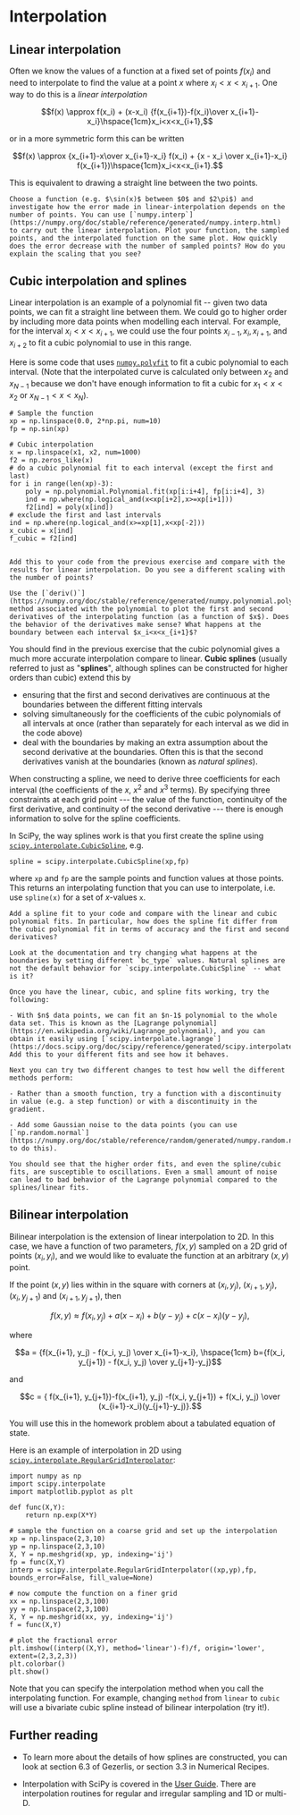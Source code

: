 # Interpolation

## Linear interpolation

Often we know the values of a function at a fixed set of points $f(x_i)$ and need to interpolate to find the value at a point $x$ where $x_i<x<x_{i+1}$. One way to do this is a *linear interpolation*

$$f(x) \approx f(x_i) + (x-x_i) {f(x_{i+1})-f(x_i)\over x_{i+1}-x_i}\hspace{1cm}x_i<x<x_{i+1},$$

or in a more symmetric form this can be written

$$f(x) \approx {x_{i+1}-x\over x_{i+1}-x_i} f(x_i) + {x - x_i \over x_{i+1}-x_i} f(x_{i+1})\hspace{1cm}x_i<x<x_{i+1}.$$

This is equivalent to drawing a straight line between the two points. 

```{admonition} Exercise: linear interpolation
Choose a function (e.g. $\sin(x)$ between $0$ and $2\pi$) and investigate how the error made in linear-interpolation depends on the number of points. You can use [`numpy.interp`](https://numpy.org/doc/stable/reference/generated/numpy.interp.html) to carry out the linear interpolation. Plot your function, the sampled points, and the interpolated function on the same plot. How quickly does the error decrease with the number of sampled points? How do you explain the scaling that you see?
```



## Cubic interpolation and splines

Linear interpolation is an example of a polynomial fit -- given two data points, we can fit a straight line between them. We could go to higher order by including more data points when modelling each interval. For example, for the interval $x_i<x<x_{i+1}$, we could use the four points $x_{i-1}, x_i, x_{i+1}$, and $x_{i+2}$ to fit a cubic polynomial to use in this range. 

Here is some code that uses [`numpy.polyfit`](https://numpy.org/doc/stable/reference/generated/numpy.polyfit.html) to fit a cubic polynomial to each interval. (Note that the interpolated curve is calculated only between $x_2$ and $x_{N-1}$ because we don't have enough information to fit a cubic for $x_1<x<x_2$ or $x_{N-1}<x<x_N$).

```
# Sample the function
xp = np.linspace(0.0, 2*np.pi, num=10)
fp = np.sin(xp)

# Cubic interpolation
x = np.linspace(x1, x2, num=1000)
f2 = np.zeros_like(x)
# do a cubic polynomial fit to each interval (except the first and last)
for i in range(len(xp)-3):
    poly = np.polynomial.Polynomial.fit(xp[i:i+4], fp[i:i+4], 3)    
    ind = np.where(np.logical_and(x<xp[i+2],x>=xp[i+1]))
    f2[ind] = poly(x[ind])
# exclude the first and last intervals
ind = np.where(np.logical_and(x>=xp[1],x<xp[-2]))
x_cubic = x[ind]
f_cubic = f2[ind]
```

```{admonition} Exercise: cubic interpolation

Add this to your code from the previous exercise and compare with the results for linear interpolation. Do you see a different scaling with the number of points?

Use the [`deriv()`](https://numpy.org/doc/stable/reference/generated/numpy.polynomial.polynomial.Polynomial.deriv.html#numpy.polynomial.polynomial.Polynomial.deriv) method associated with the polynomial to plot the first and second derivatives of the interpolating function (as a function of $x$). Does the behavior of the derivatives make sense? What happens at the boundary between each interval $x_i<x<x_{i+1}$?
```

You should find in the previous exercise that the cubic polynomial gives a much more accurate interpolation compare to linear. **Cubic splines** (usually referred to just as "**splines**", although splines can be constructed for higher orders than cubic) extend this by 

- ensuring that the first and second derivatives are continuous at the boundaries between the different fitting intervals
- solving simultaneously for the coefficients of the cubic polynomials of all intervals at once (rather than separately for each interval as we did in the code above)
- deal with the boundaries by making an extra assumption about the second derivative at the boundaries. Often this is that the second derivatives vanish at the boundaries (known as *natural splines*).

When constructing a spline, we need to derive three coefficients for each interval (the coefficients of the $x$, $x^2$ and $x^3$ terms). By specifying three constraints at each grid point --- the value of the function, continuity of the first derivative, and continuity of the second derivative --- there is enough information to solve for the spline coefficients. 

In SciPy, the way splines work is that you first create the spline using [`scipy.interpolate.CubicSpline`](https://docs.scipy.org/doc/scipy/reference/generated/scipy.interpolate.CubicSpline.html), e.g.

`spline = scipy.interpolate.CubicSpline(xp,fp)`

where `xp` and `fp` are the sample points and function values at those points. This returns an interpolating function that you can use to interpolate, i.e. use `spline(x)` for a set of $x$-values `x`.


```{admonition} Exercise: splines
Add a spline fit to your code and compare with the linear and cubic polynomial fits. In particular, how does the spline fit differ from the cubic polynomial fit in terms of accuracy and the first and second derivatives?

Look at the documentation and try changing what happens at the boundaries by setting different `bc_type` values. Natural splines are not the default behavior for `scipy.interpolate.CubicSpline` -- what is it?
```

```{admonition} Exercise: higher order fits, oscillations, and noise
Once you have the linear, cubic, and spline fits working, try the following:

- With $n$ data points, we can fit an $n-1$ polynomial to the whole data set. This is known as the [Lagrange polynomial](https://en.wikipedia.org/wiki/Lagrange_polynomial), and you can obtain it easily using [`scipy.interpolate.lagrange`](https://docs.scipy.org/doc/scipy/reference/generated/scipy.interpolate.lagrange.html). Add this to your different fits and see how it behaves.

Next you can try two different changes to test how well the different methods perform: 

- Rather than a smooth function, try a function with a discontinuity in value (e.g. a step function) or with a discontinuity in the gradient. 

- Add some Gaussian noise to the data points (you can use [`np.random.normal`](https://numpy.org/doc/stable/reference/random/generated/numpy.random.normal.html) to do this).

You should see that the higher order fits, and even the spline/cubic fits, are susceptible to oscillations. Even a small amount of noise can lead to bad behavior of the Lagrange polynomial compared to the splines/linear fits.
```



## Bilinear interpolation

Bilinear interpolation is the extension of linear interpolation to 2D. In this case, we have a function of two parameters, $f(x,y)$ sampled on a 2D grid of points $(x_i, y_i)$, and we would like to evaluate the function at an arbitrary $(x,y)$ point. 

If the point ($x,y$) lies within in the square with corners at $(x_i, y_j)$, $(x_{i+1}, y_j)$, $(x_i, y_{j+1})$ and $(x_{i+1}, y_{j+1})$, then

$$f(x,y) \approx f(x_i, y_j) + a (x-x_i) + b (y-y_j) + c (x-x_i)(y-y_j),$$

where 

$$a = {f(x_{i+1}, y_j) - f(x_i, y_j) \over x_{i+1}-x_i}, \hspace{1cm} b={f(x_i, y_{j+1}) - f(x_i, y_j) \over y_{j+1}-y_j}$$

and

$$c = {  f(x_{i+1}, y_{j+1})-f(x_{i+1}, y_j) -f(x_i, y_{j+1}) + f(x_i, y_j) \over  (x_{i+1}-x_i)(y_{j+1}-y_j)}.$$

You will use this in the homework problem about a tabulated equation of state.

Here is an example of interpolation in 2D using [`scipy.interpolate.RegularGridInterpolator`](https://docs.scipy.org/doc/scipy/reference/generated/scipy.interpolate.RegularGridInterpolator.html):

```
import numpy as np
import scipy.interpolate
import matplotlib.pyplot as plt

def func(X,Y):
    return np.exp(X*Y)

# sample the function on a coarse grid and set up the interpolation
xp = np.linspace(2,3,10)
yp = np.linspace(2,3,10)
X, Y = np.meshgrid(xp, yp, indexing='ij')
fp = func(X,Y)
interp = scipy.interpolate.RegularGridInterpolator((xp,yp),fp, bounds_error=False, fill_value=None)

# now compute the function on a finer grid
xx = np.linspace(2,3,100)
yy = np.linspace(2,3,100)
X, Y = np.meshgrid(xx, yy, indexing='ij')
f = func(X,Y)

# plot the fractional error
plt.imshow((interp((X,Y), method='linear')-f)/f, origin='lower', extent=(2,3,2,3))
plt.colorbar()
plt.show()
```

Note that you can specify the interpolation method when you call the interpolating function. For example, changing `method` from `linear` to `cubic` will use a bivariate cubic spline instead of bilinear interpolation (try it!).






## Further reading

- To learn more about the details of how splines are constructed, you can look at section 6.3 of Gezerlis, or section 3.3 in Numerical Recipes.

- Interpolation with SciPy is covered in the [User Guide](https://docs.scipy.org/doc/scipy/tutorial/interpolate.html). There are interpolation routines for regular and irregular sampling and 1D or multi-D.





